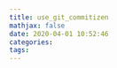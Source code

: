 ```yaml
---
title: use_git_commitizen
mathjax: false
date: 2020-04-01 10:52:46
categories:
tags:
---
```

<!-- more -->